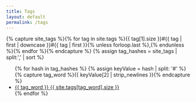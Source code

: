 ```yaml
---
title: Tags
layout: default
permalink: /tags
---
```


{% capture site_tags %}{% for tag in site.tags %}{{ tag[1].size }}#{{ tag | first | downcase }}#{{ tag | first }}{% unless forloop.last %},{% endunless %}{% endfor %}{% endcapture %}
{% assign tag_hashes = site_tags | split:',' | sort %}
<ul class="list-group">
{% for hash in tag_hashes %}
  {% assign keyValue = hash | split: '#' %}
  {% capture tag_word %}{{ keyValue[2] | strip_newlines }}{% endcapture %}
  <li class="list-group-item">
    <a href="/tags/{{ tag_word }}">
      {{ tag_word }}
      <span class="badge pull-right">{{ site.tags[tag_word].size }}</span>
    </a>
  </li>
{% endfor %}
</ul>
